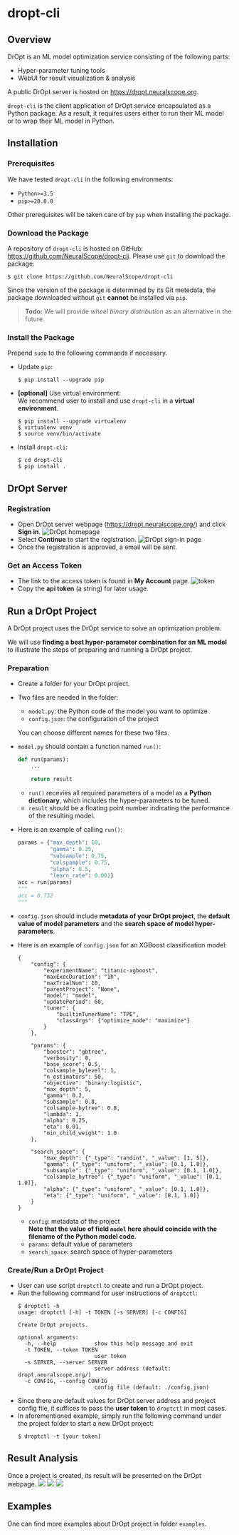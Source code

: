 # dropt-cli
## Overview
DrOpt is an ML model optimization service consisting of the following
parts:
- Hyper-parameter tuning tools
- WebUI for result visualization & analysis

A public DrOpt server is hosted on <https://dropt.neuralscope.org>.

`dropt-cli` is the client application of DrOpt service encapsulated
as a Python package.  As a result, it requires users either to
run their ML model or to wrap their ML model in Python.



## Installation
### Prerequisites
We have tested `dropt-cli` in the following environments:
- `Python>=3.5`
- `pip>=20.0.0`

Other prerequisites will be taken care of by `pip` when
installing the package.


### Download the Package
A repository of `dropt-cli` is hosted on GitHub:
<https://github.com/NeuralScope/dropt-cli>.
Please use `git` to download the package:

```console
$ git clone https://github.com/NeuralScope/dropt-cli
```

Since the version of the package is determined by its Git metedata,
the package downloaded without `git` __cannot__ be installed via `pip`.

> __Todo:__ We will provide _wheel binary distribution_
> as an alternative in the future.


### Install the Package
Prepend `sudo` to the following commands if necessary.
- Update `pip`:
  ```console
  $ pip install --upgrade pip
  ```
- __[optional]__ Use virtual environment:  
  We recommend user to install and use `dropt-cli` in a
  __virtual environment__.
  ```console
  $ pip install --upgrade virtualenv
  $ virtualenv venv
  $ source venv/bin/activate
  ```
- Install `dropt-cli`:
  ```console
  $ cd dropt-cli
  $ pip install .
  ```



## DrOpt Server
### Registration
- Open DrOpt server webpage (<https://dropt.neuralscope.org/>) and click __Sign in__.
  ![DrOpt homepage](https://i.imgur.com/IZ7arvC.png)
- Select __Continue__ to start the registration.
  ![DrOpt sign-in page](https://i.imgur.com/4ShuboJ.png)
- Once the registration is approved, a email will be sent.


### Get an Access Token
- The link to the access token is found in __My Account__ page.
  ![token](https://i.imgur.com/QsUyxVH.png)
- Copy the __api token__ (a string) for later usage.



## Run a DrOpt Project
A DrOpt project uses the DrOpt service to solve an optimization problem.

We will use __finding a best hyper-parameter combination for an ML model__
to illustrate the steps of preparing and running a DrOpt project.


### Preparation
- Create a folder for your DrOpt project.
- Two files are needed in the folder:
  - `model.py`: the Python code of the model you want to optimize
  - `config.json`: the configuration of the project
  
  You can choose different names for these two files.
- `model.py` should contain a function named `run()`:
  ```python
  def run(params):
      ...

      return result
  ```
  - `run()` recevies all required parameters of a model
    as a __Python dictionary__, which includes the hyper-parameters to be tuned.
  - `result` should be a floating point number indicating the performance of
    the resulting model.
- Here is an example of calling `run()`:
  ```python
  params = {"max_depth": 10,
            "gamma": 0.25,
            "subsample": 0.75,
            "colspample": 0.75,
            "alpha": 0.5,
            "learn_rate": 0.001}
  acc = run(params)
  """
  acc = 0.732
  """
  ```
- `config.json` should include __metadata of your DrOpt project__,
  the __default value of model parameters__ and
  the __search space of model hyper-parameters__.
- Here is an example of `config.json` for an XGBoost classification model:
  ```
  {
      "config": {
          "experimentName": "titanic-xgboost",
          "maxExecDuration": "1h",
          "maxTrialNum": 10,
          "parentProject": "None",
          "model": "model",
          "updatePeriod": 60,
          "tuner": {
              "builtinTunerName": "TPE",
              "classArgs": {"optimize_mode": "maximize"}
          }
      },

      "params": {
          "booster": "gbtree",
          "verbosity": 0,
          "base_score": 0.5,
          "colsample_bylevel": 1,
          "n_estimators": 50,
          "objective": "binary:logistic",
          "max_depth": 5,
          "gamma": 0.2,
          "subsample": 0.8,
          "colsample-bytree": 0.8,
          "lambda": 1,
          "alpha": 0.25,
          "eta": 0.01,
          "min_child_weight": 1.0
      },
                  
      "search_space": {
          "max_depth": {"_type": "randint", "_value": [1, 5]},
          "gamma": {"_type": "uniform", "_value": [0.1, 1.0]},
          "subsample": {"_type": "uniform", "_value": [0.1, 1.0]},
          "colsample_bytree": {"_type": "uniform", "_value": [0.1, 1.0]},
          "alpha": {"_type": "uniform", "_value": [0.1, 1.0]},
          "eta": {"_type": "uniform", "_value": [0.1, 1.0]}
      }
  }
  ```
  - `config`: metadata of the project  
    __Note that the value of field `model` here should coincide
    with the filename of the Python model code.__
  - `params`: default value of parameters
  - `search_space`: search space of hyper-parameters


### Create/Run a DrOpt Project
- User can use script `droptctl` to create and run a DrOpt project.
- Run the following command for user instructions of `droptctl`:
  ```console
  $ droptctl -h
  usage: droptctl [-h] -t TOKEN [-s SERVER] [-c CONFIG]

  Create DrOpt projects.

  optional arguments:
    -h, --help            show this help message and exit
    -t TOKEN, --token TOKEN
                          user token
    -s SERVER, --server SERVER
                          server address (default: dropt.neuralscope.org/)
    -c CONFIG, --config CONFIG
                          config file (default: ./config.json)
  ```
- Since there are default values for DrOpt server address and project config file,
  it suffices to pass the __user token__ to `droptctl` in most cases.
- In aforementioned example, simply run the following command
  under the project folder to start a new DrOpt project:
  ```console
  $ droptctl -t [your token]
  ```



## Result Analysis
Once a project is created, its result will be presented on the DrOpt webpage.
![](https://i.imgur.com/tZLKzMV.png)
![](https://i.imgur.com/u96FW8D.png)
![](https://i.imgur.com/I3cNOEe.png)



## Examples
One can find more examples about DrOpt project in folder `examples`.

